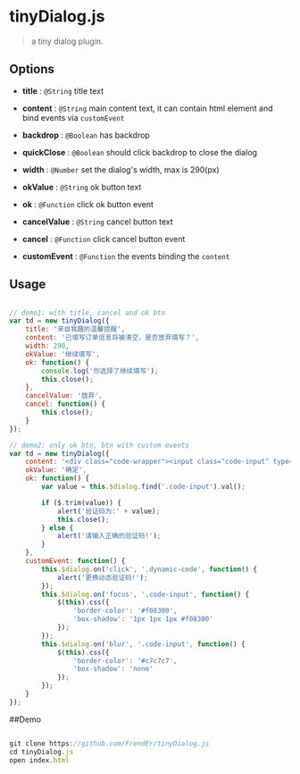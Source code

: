 # tinyDialog.js
> a tiny dialog plugin.

## Options

- **title** : `@String` title text

- **content** : `@String` main content text, it can contain html element and bind events via `customEvent`

- **backdrop** : `@Boolean` has backdrop

- **quickClose** : `@Boolean` should click backdrop to close the dialog

- **width** : `@Number` set the dialog's width, max is 290(px)

- **okValue** : `@String` ok button text

- **ok** : `@Function` click ok button event

- **cancelValue** : `@String` cancel button text

- **cancel** : `@Function` click cancel button event

- **customEvent** : `@Function` the events binding the `content`

## Usage

```js

// demo1: with title, cancel and ok btn
var td = new tinyDialog({
    title: '来自我趣的温馨提醒',
    content: '已填写订单信息将被清空，是否放弃填写？',
    width: 290,
    okValue: '继续填写',
    ok: function() {
        console.log('你选择了继续填写');
        this.close();
    },
    cancelValue: '放弃',
    cancel: function() {
        this.close();
    }
});

// demo2: only ok btn, btn with custom events
var td = new tinyDialog({
    content: '<div class="code-wrapper"><input class="code-input" type="text" placeholder="图片验证码"><span class="dynamic-code">fs2c</span></div>',
    okValue: '确定',
    ok: function() {
        var value = this.$dialog.find('.code-input').val();

        if ($.trim(value)) {
            alert('验证码为:' + value);
            this.close();
        } else {
            alert('请输入正确的验证码!');
        }
    },
    customEvent: function() {
        this.$dialog.on('click', '.dynamic-code', function() {
            alert('更换动态验证码!');
        });
        this.$dialog.on('focus', '.code-input', function() {
            $(this).css({
                'border-color': '#f08300',
                'box-shadow': '1px 1px 1px #f08300'
            });
        });
        this.$dialog.on('blur', '.code-input', function() {
            $(this).css({
                'border-color': '#c7c7c7',
                'box-shadow': 'none'
            });
        });
    }
});

```

##Demo

```js

git clone https://github.com/FrendEr/tinyDialog.js
cd tinyDialog.js
open index.html

```
